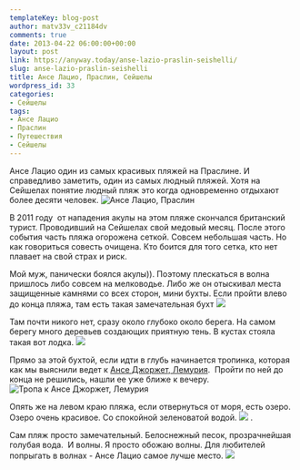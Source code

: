 ```yaml
---
templateKey: blog-post
author: matv33v_c21184dv
comments: true
date: 2013-04-22 06:00:00+00:00
layout: post
link: https://anyway.today/anse-lazio-praslin-seishelli/
slug: anse-lazio-praslin-seishelli
title: Ансе Лацио, Праслин, Сейшелы
wordpress_id: 33
categories:
- Сейшелы
tags:
- Ансе Лацио
- Праслин
- Путешествия
- Сейшелы
---
```


Ансе Лацио один из самых красивых пляжей на Праслине. И справедливо заметить, один из самых людный пляжей. Хотя на Сейшелах понятие людный пляж это когда одновременно отдыхают более десяти человек.
![Ансе Лацио, Праслин](https://anyway.today/wp-content/uploads/2013/04/MG_2776.jpg)


В 2011 году  от нападения акулы на этом пляже скончался британский турист. Проводивший на Сейшелах свой медовый месяц. После этого события часть пляжа огорожена сеткой. Совсем небольшая часть. Но как говориться совесть очищена. Кто боится для того сетка, кто нет плавает на свой страх и риск.


<!-- more -->


Мой муж, панически боялся акулы)). Поэтому плескаться в волна пришлось либо совсем на мелководье. Либо же он отыскивал места защищенные камнями со всех сторон, мини бухты.
Если пройти влево до конца пляжа, там есть такая замечательная бухт
![](https://anyway.today/wp-content/uploads/2013/04/IMG_4021.jpg)


Там почти никого нет, сразу около глубоко около берега. На самом берегу много деревьев создающих приятную тень. В кустах стояла такая вот лодка.
![](https://anyway.today/wp-content/uploads/2013/04/MG_4015-200x300.jpg)

Прямо за этой бухтой, если идти в глубь начинается тропинка, которая как мы выяснили ведет к [Ансе Джоржет, Лемурия](https://anyway.today/lemuriya-praslin/).  Пройти по ней до конца не решились, нашли ее уже ближе к вечеру.
![Тропа к Ансе Джоржет, Лемурия](https://anyway.today/wp-content/uploads/2013/04/IMG_4126-200x300.jpg)

Опять же на левом краю пляжа, если отвернуться от моря, есть озеро. Озеро очень красивое. Со спокойной зеленоватой водой.
![](https://anyway.today/wp-content/uploads/2013/04/MG_2902.jpg) .

Сам пляж просто замечательный. Белоснежный песок, прозрачнейшая голубая вода.  И волны. Я просто обожаю волны. Для любителей попрыгать в волнах - Ансе Лацио самое лучше место.
![](https://anyway.today/wp-content/uploads/2013/04/IMG_2954.jpg)





